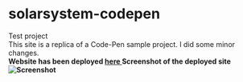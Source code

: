 # solarsystem-codepen
Test project
<br>
This site is a replica of a Code-Pen sample project. I did some minor changes.
<br>
<strong>
  Website has been deployed <a href="https://priceless-goodall-303343.netlify.app/"> here </a> 
</strong>
<strong> Screenshot of the deployed site <strong>
<br>
![Screenshot](https://firebasestorage.googleapis.com/v0/b/fir-demo-7bbf9.appspot.com/o/Screenshot%20(496).png?alt=media&token=22c23bc5-220c-48d7-933e-9355abc60daf)

